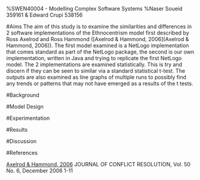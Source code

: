 %SWEN40004 - Modelling Complex Software Systems
%Naser Soueid 359161 & Edward Crupi 538156

#Aims
The aim of this study is to examine the similarities and differences in 2 software implementations of the Ethnocentrism model first described by Ross Axelrod and Ross Hammond ([Axelrod & Hammond, 2006](Axelrod & Hammond, 2006)). The first model examined is a NetLogo implementation that comes standard as part of the NetLogo package, the second is our own implementation, written in Java and trying to replicate the first NetLogo model. The 2 implementations are examined statistically. This is try and discern if they can be seen to similar via a standard statistical t-test. The outputs are also examined as line graphs of multiple runs to possibly find any trends or patterns that may not have emerged as a results of the t tests.

#Background

#Model Design

#Experimentation

#Results

#Discussion

#References

[Axelrod & Hammond, 2006](http://www-personal.umich.edu/~axe/research/Hammond%20and%20Axelrod%20JCR%2006.pdf) JOURNAL OF CONFLICT RESOLUTION, Vol. 50 No. 6, December 2006 1-11